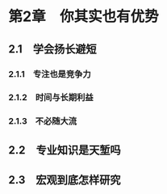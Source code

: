 # 第2章　你其实也有优势

## 2.1　学会扬长避短

### 2.1.1　专注也是竞争力

### 2.1.2　时间与长期利益

### 2.1.3　不必随大流

## 2.2　专业知识是天堑吗

## 2.3　宏观到底怎样研究
